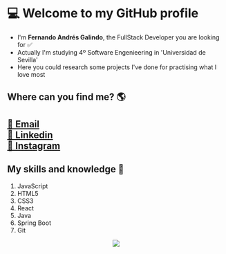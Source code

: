 <body>
<h1>💻 Welcome to my GitHub profile </h1>
<ul>
  <li> I'm <strong>Fernando Andrés Galindo</strong>, the FullStack Developer you are looking for ✅</li>
  <li> Actually I'm studying 4º Software Engenieering in 'Universidad de Sevilla' </li>
  <li> Here you could research some projects I've done for practising what I love most </li>
</ul>
<h2> Where can you find me? 🌎 <h2>
  <a href="mailto:fernando.andres.dev@gmail.com" target="_blank">📩 Email</a> <br>
  <a href="https://www.linkedin.com/in/fernando-andr%C3%A9s-dev/" target="_blank">💼 Linkedin</a> <br>
  <a href="https://www.instagram.com/nendanfito/?hl=es" target=_blank>📸 Instagram</a>
  <h2> My skills and knowledge 🧠 </h2>
  <ol>
    <li>JavaScript</li>
    <li>HTML5</li>
    <li>CSS3</li>
    <li>React</li>
    <li>Java</li>
    <li>Spring Boot</li>
    <li>Git</li>
  </ol>
  <p align="center"><img src="https://media.istockphoto.com/photos/man-legs-in-sneakers-standing-next-to-laptop-and-javascript-on-picture-id1194720790?b=1&k=20&m=1194720790&s=170667a&w=0&h=mfEFF2KdqYMK7sZ55id2_qffKTynOGXzcKg01ctRy90="/></p> 
</body>
  

